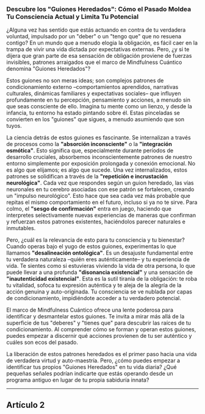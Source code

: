 ### Descubre los "Guiones Heredados": Cómo el Pasado Moldea Tu Consciencia Actual y Limita Tu Potencial
¿Alguna vez has sentido que estás actuando en contra de tu verdadera voluntad, impulsado por un "deber" o un "tengo que" que no resuena contigo? En un mundo que a menudo elogia la obligación, es fácil caer en la trampa de vivir una vida dictada por expectativas externas. Pero, ¿y si te dijera que gran parte de esa sensación de obligación proviene de fuerzas invisibles, patrones arraigados que el marco de Mindfulness Cuántico denomina "Guiones Heredados"?

Estos guiones no son meras ideas; son complejos patrones de condicionamiento externo –comportamientos aprendidos, narrativas culturales, dinámicas familiares y expectativas sociales– que influyen profundamente en tu percepción, pensamiento y acciones, a menudo sin que seas consciente de ello. Imagina tu mente como un lienzo, y desde la infancia, tu entorno ha estado pintando sobre él. Estas pinceladas se convierten en los "guiones" que sigues, a menudo asumiendo que son tuyos.

La ciencia detrás de estos guiones es fascinante. Se internalizan a través de procesos como la **"absorción inconsciente"** o la **"integración osmótica"**. Esto significa que, especialmente durante períodos de desarrollo cruciales, absorbemos inconscientemente patrones de nuestro entorno simplemente por exposición prolongada y conexión emocional. No es algo que elijamos; es algo que sucede. Una vez internalizados, estos patrones se solidifican a través de la **"repetición e incrustación neurológica"**. Cada vez que respondes según un guion heredado, las vías neuronales en tu cerebro asociadas con ese patrón se fortalecen, creando un "impulso neurológico". Esto hace que sea cada vez más probable que repitas el mismo comportamiento en el futuro, incluso si ya no te sirve. Para colmo, el **"sesgo de confirmación"** entra en juego, haciendo que interpretes selectivamente nuevas experiencias de maneras que confirman y refuerzan estos patrones existentes, haciéndolos parecer naturales e inmutables.

Pero, ¿cuál es la relevancia de esto para tu consciencia y tu bienestar? Cuando operas bajo el yugo de estos guiones, experimentas lo que llamamos **"desalineación ontológica"**. Es un desajuste fundamental entre tu verdadera naturaleza –quién eres auténticamente– y tu experiencia de vida. Te sientes como si estuvieras viviendo la vida de otra persona, lo que puede llevar a una profunda **"disonancia existencial"** y una sensación de **"inautenticidad existencial"**. Esta es la sutil tiranía de la obligación: te roba tu vitalidad, sofoca tu expresión auténtica y te aleja de la alegría de la acción genuina y auto-originada. Tu consciencia se ve nublada por capas de condicionamiento, impidiéndote acceder a tu verdadero potencial.

El marco de Mindfulness Cuántico ofrece una lente poderosa para identificar y desmantelar estos guiones. Te invita a mirar más allá de la superficie de tus "deberes" y "tienes que" para descubrir las raíces de tu condicionamiento. Al comprender cómo se forman y operan estos guiones, puedes empezar a discernir qué acciones provienen de tu ser auténtico y cuáles son ecos del pasado.

La liberación de estos patrones heredados es el primer paso hacia una vida de verdadera virtud y auto-maestría. Pero, ¿cómo puedes empezar a identificar tus propios "Guiones Heredados" en tu vida diaria? ¿Qué pequeñas señales podrían indicarte que estás operando desde un programa antiguo en lugar de tu propia sabiduría innata?

---

## Artículo 2